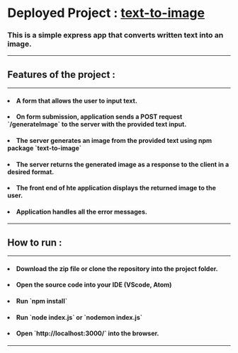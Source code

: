 <h1> Deployed Project : <a href="https://texttoimage-4buf.onrender.com/" target="blank"> text-to-image </a></h1>
<h3> This is a simple express app that converts written text into an image. </h3>
<hr>

<h2>Features of the project : </h2>
<hr>
<h4> <li> A form that allows the user to input text. </h4>
<h4> <li> On form submission, application sends a POST request `/generateImage` to the server with the provided text input. </h4>
<h4> <li> The server generates an image from the provided text using npm package `text-to-image` </h4>
<h4> <li> The server returns the generated image as a response to the client in a desired format. </h4>
<h4> <li> The front end of hte application displays the returned image to the user. </h4>
<h4> <li> Application handles all the error messages. </h4>
<hr>

<h2>How to run : </h2>
<hr>
<h4> <li> Download the zip file or clone the repository into the project folder. </h4>
<h4> <li> Open the source code into your IDE (VScode, Atom) </h4>
<h4> <li> Run `npm install` </h4>
<h4> <li> Run `node index.js` or `nodemon index.js` </h4>
<h4> <li> Open `http://localhost:3000/` into the browser. </h4>
<hr>
